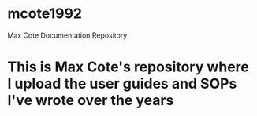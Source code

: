 # mcote1992
Max Cote Documentation Repository
# This is Max Cote's repository where I upload the user guides and SOPs I've wrote over the years
